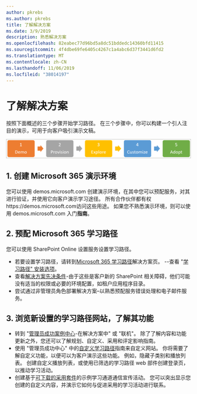 ```yaml
---
author: pkrebs
ms.author: pkrebs
title: 了解解决方案
ms.date: 3/9/2019
description: 熟悉解决方案
ms.openlocfilehash: 82eabec77d96bd5a8dc51bddedc14360bfd11415
ms.sourcegitcommit: 4f4dbe69fe6405c4267c1a4abc6d37f3441d6fd2
ms.translationtype: MT
ms.contentlocale: zh-CN
ms.lasthandoff: 11/06/2019
ms.locfileid: "38014197"
---
```

# <a name="get-familiar-with-the-solution"></a>了解解决方案 
按照下面概述的三个步骤开始学习路径。 在三个步骤中，你可以构建一个引人注目的演示，可用于向客户吸引演示文稿。 

![cg-partner-getfam](media/cg-partner-getfam.png)

## <a name="1-create-a-microsoft-365-demonstration-environment"></a>1. 创建 Microsoft 365 演示环境
您可以使用 demos.microsoft.com 创建演示环境，在其中您可以预配服务，对其进行验证，并使用它向客户演示学习途径。 所有合作伙伴都有权https://demos.microsoft.com访问这些用途。 如果您不熟悉演示环境，则可以使用 demos.microsoft.com 入门**指南**。

## <a name="2-provision-microsoft-365-learning-pathways"></a>2. 预配 Microsoft 365 学习路径
您可以使用 SharePoint Online 设置服务设置学习路径。
- 若要设置学习路径，请转到[Microsoft 365 学习路径](https://provisioning.sharepointpnp.com/details/3df8bd55-b872-4c9d-88e3-6b2f05344239)解决方案页。 --查看 "[学习路径" 安装选项](https://docs.microsoft.com/en-us/office365/customlearning/custom_setupoptions)。 
- 查看[解决方案先决条件](https://docs.microsoft.com/en-us/office365/customlearning/custom_provision)-由于这些是客户新的 SharePoint 相关障碍，他们可能没有适当的权限或必要的环境配置，如租户应用程序目录。
- 尝试通过非管理员角色部署解决方案–以熟悉预配服务错误处理和电子邮件服务。

## <a name="3-explore-your-newly-provisioned-learning-pathways-site-to-get-familiar-with-its-capabilities"></a>3. 浏览新设置的学习路径网站，了解其功能
- 转到 "[管理员成功案例中心](https://docs.microsoft.com/en-us/office365/customlearning/custom_successcenter)-在解决方案中" 或 "联机"。 除了了解内容和功能更新之外，您还可以了解规划、自定义、采用和评定影响指南。
- 使用 "管理员成功中心" 中的[自定义学习路径](https://docs.microsoft.com/en-us/office365/customlearning/custom_overview)指南来自定义网站。 你将需要了解自定义功能，以便可以为客户演示这些功能。 例如，隐藏子类别和播放列表。 创建自定义播放列表，或使用已筛选的学习路径 web 部件创建登录页，以推动学习活动。 
- 创建基于[可下载的采用套件](https://teamworktools.azurewebsites.net/m365lp/m365lpadoptionkit.zip)的示例学习通道通信宣传活动。 您可以突出显示您创建的自定义内容，并演示它如何与促进采用的学习活动进行联系。 

